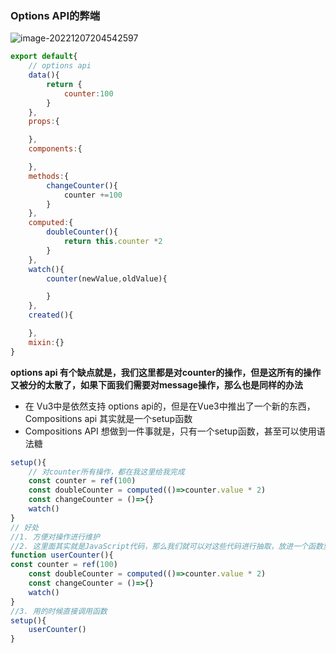 ### Options API的弊端

![image-20221207204542597](D:%5Cworkspace%5CQiLongZhang%5CVue%5CQ7Long%5CVue3%5C%E7%AC%94%E8%AE%B0%5C23_Options%20API%E7%9A%84%E5%BC%8A%E7%AB%AF.assets%5Cimage-20221207204542597.png)

```javascript
export default{
	// options api
	data(){
		return {
			counter:100	
		}
	},
	props:{

	},
	components:{

	},
	methods:{
		changeCounter(){
			counter +=100
		}
	},
	computed:{
		doubleCounter(){
			return this.counter *2
		}
	},
	watch(){
		counter(newValue,oldValue){

		}
	},
	created(){

	},
	mixin:{}
}
```
**options api 有个缺点就是，我们这里都是对counter的操作，但是这所有的操作又被分的太散了，如果下面我们需要对message操作，那么也是同样的办法**

- 在 Vu3中是依然支持 options api的，但是在Vue3中推出了一个新的东西，
Compositions api 其实就是一个setup函数
- Compositions API 想做到一件事就是，只有一个setup函数，甚至可以使用语法糖 <script setup></script>
```javascript
setup(){
	// 对counter所有操作，都在我这里给我完成
	const counter = ref(100)
	const doubleCounter = computed(()=>counter.value * 2)
	const changeCounter = ()=>{}
	watch()
}
// 好处
//1. 方便对操作进行维护
//2. 这里面其实就是JavaScript代码，那么我们就可以对这些代码进行抽取，放进一个函数里面
function userCounter(){
const counter = ref(100)
	const doubleCounter = computed(()=>counter.value * 2)
	const changeCounter = ()=>{}
	watch()
}
//3. 用的时候直接调用函数
setup(){
	userCounter()
}
```
